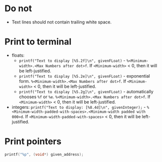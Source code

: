 #                  Do not

- Text lines should not contain trailing white space. 

#                  Print to terminal

- floats:   
    - `printf("Text to display [%5.2f]\n", givenFLoat)` - `%<Minimum-width>.<Max Numbers after dot>f`. If `<Minimum-width>` < 0, then it will be left-justified.
    - `printf("Text to display [%5.2e]\n", givenFLoat)` - exponential form. `%<Minimum-width>.<Max Numbers after dot>f`. If `<Minimum-width>` < 0, then it will be left-justified.
    - `printf("Text to display [%5.2g]\n", givenFLoat)` - automatically chooses `%f` or `%e`. `%<Minimum-width>.<Max Numbers after dot>f`. If `<Minimum-width>` < 0, then it will be left-justified.
- integers: `printf("Text to display: [%8.4d]\n", givenInteger);` - `%<Minimum-width-padded-with-spaces>.<Minimum-width padded with 000>d`. If `<Minimum-width-padded-with-spaces>` < 0, then it will be left-justified.

#                Print pointers

```C
printf("%p", (void*) given_address);
```